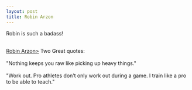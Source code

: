```yaml
---
layout: post
title: Robin Arzon
---
```

Robin is such a badass! <br><br>

<a href="https://www.nytimes.com/2019/03/29/business/robin-arzon-peloton-work-diary.html">Robin Arzon></a>
Two Great quotes:<br><br>
"Nothing keeps you raw like picking up heavy things." 
<br><br>
"Work out. Pro athletes don’t only work out during a game. I train like a pro to be able to teach."
